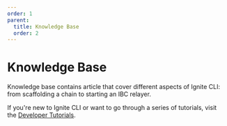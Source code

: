 ```yaml
---
order: 1
parent:
  title: Knowledge Base
  order: 2
---
```


# Knowledge Base

Knowledge base contains article that cover different aspects of Ignite CLI: from scaffolding a chain to starting an IBC relayer.

If you're new to Ignite CLI or want to go through a series of tutorials, visit the [Developer Tutorials](/guide/).
